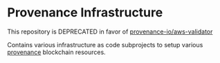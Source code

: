 # Provenance Infrastructure

This repository is DEPRECATED in favor of [provenance-io/aws-validator](https://github.com/provenance-io/aws-validator)

Contains various infrastructure as code subprojects to setup various [provenance](https://provenance.io) blockchain resources.
